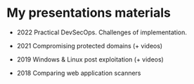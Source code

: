 # My presentations materials

* 2022 Practical DevSecOps. Challenges of implementation.

* 2021 Compromising protected domains (+ videos)

* 2019 Windows & Linux post exploitation (+ videos)

* 2018 Comparing web application scanners

